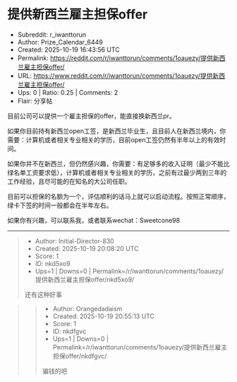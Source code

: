 # 提供新西兰雇主担保offer

- Subreddit: r_iwanttorun
- Author: Prize_Calendar_6449
- Created: 2025-10-19 16:43:56 UTC
- Permalink: https://reddit.com/r/iwanttorun/comments/1oauezy/提供新西兰雇主担保offer/
- URL: https://www.reddit.com/r/iwanttorun/comments/1oauezy/提供新西兰雇主担保offer/
- Ups: 0 | Ratio: 0.25 | Comments: 2
- Flair: 分享帖


目前公司可以提供一个雇主担保的offer，能直接换新西兰pr。

如果你目前持有新西兰open工签，是新西兰毕业生，且目前人在新西兰境内，你需要：计算机或者相关专业相关的学历，目前open工签仍然有半年以上的有效时间。

如果你并不在新西兰，但仍然感兴趣，你需要：有足够多的收入证明（最少不能比绿名单工资要求低），计算机或者相关专业相关的学历，之前有过最少两到三年的工作经验，且尽可能的在知名的大公司任职。

目前可以担保的名额为一个，评估顺利的话马上就可以启动流程。按照正常顺序，绿卡下签的时间一般都会在半年左右。

如果你有兴趣，可以联系我，或者联系wechat：Sweetcone98


---

> - Author: Initial-Director-830
> - Created: 2025-10-19 20:08:20 UTC
> - Score: 1
> - ID: nkd5xo9
> - Ups=1 | Downs=0 | Permalink=/r/iwanttorun/comments/1oauezy/提供新西兰雇主担保offer/nkd5xo9/
>
> 还有这种好事

>> - Author: Orangedadaism
>> - Created: 2025-10-19 20:55:13 UTC
>> - Score: 1
>> - ID: nkdfgvc
>> - Ups=1 | Downs=0 | Permalink=/r/iwanttorun/comments/1oauezy/提供新西兰雇主担保offer/nkdfgvc/
>>
>> 骗钱的吧
